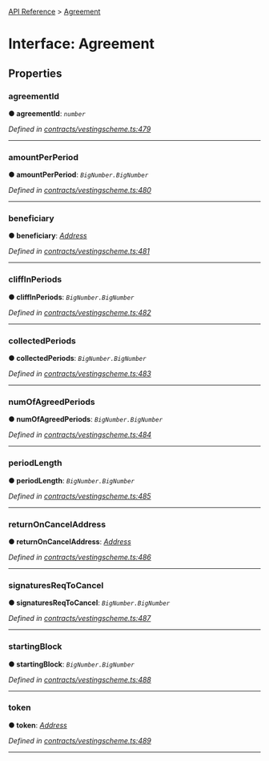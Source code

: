 [API Reference](../README.md) > [Agreement](../interfaces/Agreement.md)



# Interface: Agreement


## Properties
<a id="agreementId"></a>

###  agreementId

**●  agreementId**:  *`number`* 

*Defined in [contracts/vestingscheme.ts:479](https://github.com/daostack/arc.js/blob/61e5f90/lib/contracts/vestingscheme.ts#L479)*





___

<a id="amountPerPeriod"></a>

###  amountPerPeriod

**●  amountPerPeriod**:  *`BigNumber.BigNumber`* 

*Defined in [contracts/vestingscheme.ts:480](https://github.com/daostack/arc.js/blob/61e5f90/lib/contracts/vestingscheme.ts#L480)*





___

<a id="beneficiary"></a>

###  beneficiary

**●  beneficiary**:  *[Address](../#Address)* 

*Defined in [contracts/vestingscheme.ts:481](https://github.com/daostack/arc.js/blob/61e5f90/lib/contracts/vestingscheme.ts#L481)*





___

<a id="cliffInPeriods"></a>

###  cliffInPeriods

**●  cliffInPeriods**:  *`BigNumber.BigNumber`* 

*Defined in [contracts/vestingscheme.ts:482](https://github.com/daostack/arc.js/blob/61e5f90/lib/contracts/vestingscheme.ts#L482)*





___

<a id="collectedPeriods"></a>

###  collectedPeriods

**●  collectedPeriods**:  *`BigNumber.BigNumber`* 

*Defined in [contracts/vestingscheme.ts:483](https://github.com/daostack/arc.js/blob/61e5f90/lib/contracts/vestingscheme.ts#L483)*





___

<a id="numOfAgreedPeriods"></a>

###  numOfAgreedPeriods

**●  numOfAgreedPeriods**:  *`BigNumber.BigNumber`* 

*Defined in [contracts/vestingscheme.ts:484](https://github.com/daostack/arc.js/blob/61e5f90/lib/contracts/vestingscheme.ts#L484)*





___

<a id="periodLength"></a>

###  periodLength

**●  periodLength**:  *`BigNumber.BigNumber`* 

*Defined in [contracts/vestingscheme.ts:485](https://github.com/daostack/arc.js/blob/61e5f90/lib/contracts/vestingscheme.ts#L485)*





___

<a id="returnOnCancelAddress"></a>

###  returnOnCancelAddress

**●  returnOnCancelAddress**:  *[Address](../#Address)* 

*Defined in [contracts/vestingscheme.ts:486](https://github.com/daostack/arc.js/blob/61e5f90/lib/contracts/vestingscheme.ts#L486)*





___

<a id="signaturesReqToCancel"></a>

###  signaturesReqToCancel

**●  signaturesReqToCancel**:  *`BigNumber.BigNumber`* 

*Defined in [contracts/vestingscheme.ts:487](https://github.com/daostack/arc.js/blob/61e5f90/lib/contracts/vestingscheme.ts#L487)*





___

<a id="startingBlock"></a>

###  startingBlock

**●  startingBlock**:  *`BigNumber.BigNumber`* 

*Defined in [contracts/vestingscheme.ts:488](https://github.com/daostack/arc.js/blob/61e5f90/lib/contracts/vestingscheme.ts#L488)*





___

<a id="token"></a>

###  token

**●  token**:  *[Address](../#Address)* 

*Defined in [contracts/vestingscheme.ts:489](https://github.com/daostack/arc.js/blob/61e5f90/lib/contracts/vestingscheme.ts#L489)*





___


